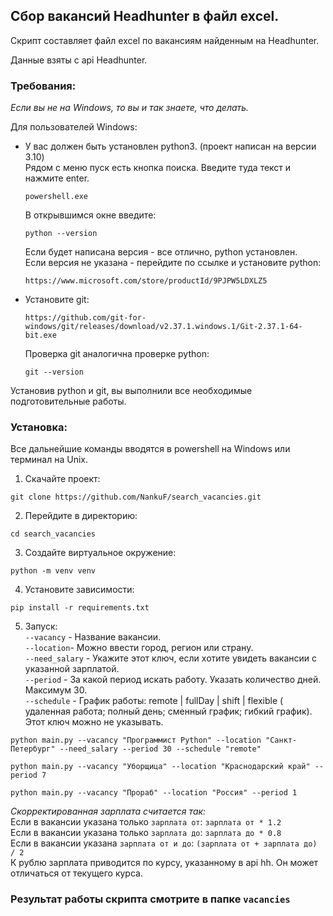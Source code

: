 ## Сбор вакансий Headhunter в файл excel.

Скрипт составляет файл excel по вакансиям найденным на Headhunter.<br>

Данные  взяты с api Headhunter.<br>

### Требования:
*Если вы не на Windows, то вы и так знаете, что делать.*<br>

Для пользователей Windows:<br>
- У вас должен быть установлен python3. (проект написан на версии 3.10)<br>
Рядом с меню пуск есть кнопка поиска. Введите туда текст и нажмите enter.
    ```commandline
    powershell.exe
    ```
    В открывшимся окне введите:
    ```commandline
    python --version
    ```
    Если будет написана версия - все отлично, python установлен.<br>
    Если версия не указана - перейдите по ссылке и установите python:<br>
    ```commandline
    https://www.microsoft.com/store/productId/9PJPW5LDXLZ5
    ```
- Установите git:
    ```commandline
    https://github.com/git-for-windows/git/releases/download/v2.37.1.windows.1/Git-2.37.1-64-bit.exe
    ```
    Проверка git аналогична проверке python:<br>
    ```
    git --version
    ```
Установив python и git, вы выполнили все необходимые подготовительные работы.


### Установка:
Все дальнейшие команды вводятся в powershell на Windows или терминал на Unix.<br>
1. Скачайте проект:<br>

```commandline
git clone https://github.com/NankuF/search_vacancies.git
```

2. Перейдите в директорию:<br>

```commandline
cd search_vacancies
```
3. Создайте виртуальное окружение:<br>

```commandline
python -m venv venv
```
4. Установите зависимости:<br>

```commandline
pip install -r requirements.txt
```
5. Запуск:<br>
`--vacancy` - Название вакансии.<br>
`--location`- Можно ввести город, регион или страну.<br>
`--need_salary` - Укажите этот ключ, если хотите увидеть вакансии с указанной зарплатой.<br>
`--period` - За какой период искать работу. Указать количество дней. Максимум 30.<br>
`--schedule` - График работы: remote | fullDay | shift | flexible (
                             удаленная работа; полный день; сменный график; гибкий график). 
                             Этот ключ можно не указывать.
```commandline
python main.py --vacancy "Программист Python" --location "Санкт-Петербург" --need_salary --period 30 --schedule "remote"

```

```commandline
python main.py --vacancy "Уборщица" --location "Краснодарский край" --period 7

```

```commandline
python main.py --vacancy "Прораб" --location "Россия" --period 1

```

*Скорректированная зарплата считается так:*<br>
Если в вакансии указана только `зарплата от`:
`зарплата от * 1.2`<br>
Если в вакансии указана только `зарплата до`:
`зарплата до * 0.8`<br>
Если в вакансии указана `зарплата от и до`:
`(зарплата от + зарплата до) / 2`<br>
К рублю зарплата приводится по курсу, указанному в api hh. Он может отличаться от текущего курса.

### Результат работы скрипта смотрите в папке `vacancies`